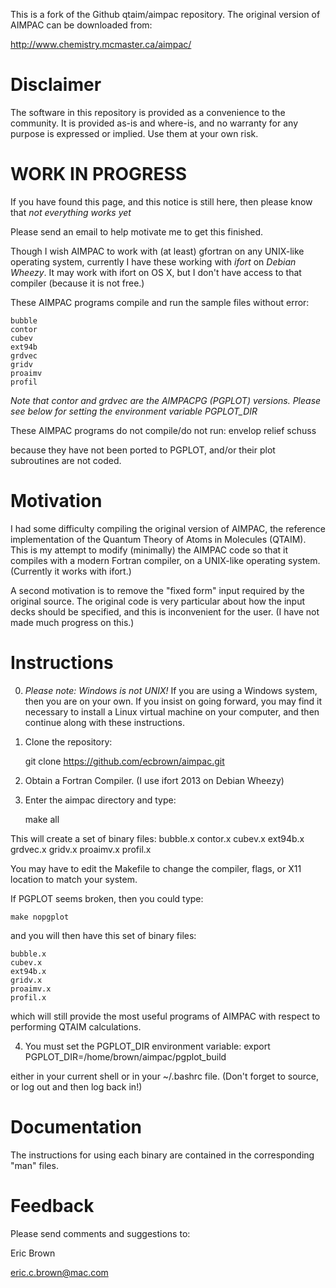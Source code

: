 This is a fork of the Github qtaim/aimpac repository. The original version of AIMPAC can be downloaded from:

<http://www.chemistry.mcmaster.ca/aimpac/>

Disclaimer
==========

The software in this repository is provided as a convenience to the
community. It is provided as-is and where-is, and no warranty for any
purpose is expressed or implied. Use them at your own risk.


WORK IN PROGRESS
================

If you have found this page, and this notice is still here, then
please know that *not everything works yet*

Please send an email to help motivate me to get this finished.

Though I wish AIMPAC to work with (at least) gfortran on any UNIX-like
operating system, currently I have these working with *ifort* on
*Debian Wheezy*.  It may work with ifort on OS X, but I don't have
access to that compiler (because it is not free.)

These AIMPAC programs compile and run the sample files without error:

    bubble
    contor
    cubev
    ext94b
    grdvec
    gridv
    proaimv
    profil

*Note that contor and grdvec are the AIMPACPG (PGPLOT) versions. Please see below for setting the environment variable PGPLOT_DIR*

These AIMPAC programs do not compile/do not run:
    envelop
    relief
    schuss

because they have not been ported to PGPLOT, and/or their plot
subroutines are not coded.



Motivation
==========

I had some difficulty compiling the original version of AIMPAC, the
reference implementation of the Quantum Theory of Atoms in Molecules
(QTAIM). This is my attempt to modify (minimally) the AIMPAC code so
that it compiles with a modern Fortran compiler, on a UNIX-like
operating system. (Currently it works with ifort.)

A second motivation is to remove the "fixed form" input required by
the original source. The original code is very particular about how
the input decks should be specified, and this is inconvenient for the
user. (I have not made much progress on this.)

Instructions
============

0. *Please note: Windows is not UNIX!* If you are using a Windows
system, then you are on your own.  If you insist on going forward, you
may find it necessary to install a Linux virtual machine on your
computer, and then continue along with these instructions.

1. Clone the repository:

    git clone https://github.com/ecbrown/aimpac.git

2. Obtain a Fortran Compiler.  (I use ifort 2013 on Debian Wheezy)

3. Enter the aimpac directory and type:

    make all

This will create a set of binary files:
    bubble.x
    contor.x
    cubev.x
    ext94b.x
    grdvec.x
    gridv.x
    proaimv.x
    profil.x

You may have to edit the Makefile to change the compiler, flags, or X11 location to match your system.

If PGPLOT seems broken, then you could type:

    make nopgplot

and you will then have this set of binary files:

    bubble.x
    cubev.x
    ext94b.x
    gridv.x
    proaimv.x
    profil.x

which will still provide the most useful programs of AIMPAC with respect to performing QTAIM calculations.

4. You must set the PGPLOT_DIR environment variable:
    export PGPLOT_DIR=/home/brown/aimpac/pgplot_build

either in your current shell or in your ~/.bashrc file. (Don't forget
to source, or log out and then log back in!)

Documentation
=============

The instructions for using each binary are contained in the
corresponding "man" files.

Feedback
========

Please send comments and suggestions to:

Eric Brown

<eric.c.brown@mac.com>

